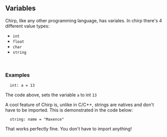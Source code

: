 ## Variables

Chirp, like any other programming language, has variales. In chirp there's 4 different value types:
 - `int`
 - `float`
 - `char`
 - `string`

<br>

### Examples

```chirp
  int: a = 13
```
The code above, sets the variable `a` to int `13`

A cool feature of Chirp is, unlike in C/C++, strings are natives and don't have to be imported. This is demonstrated in the code below:
```chirp
  string: name = "Maxence"
```
That works perfectly fine. You don't have to import anything!
